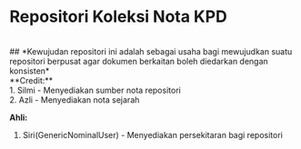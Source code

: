 #  Repositori Koleksi Nota KPD
<br>
## *Kewujudan repositori ini adalah sebagai usaha bagi mewujudkan suatu repositori berpusat agar dokumen berkaitan boleh diedarkan dengan konsisten*
<br>
**Credit:**
<br>
1. Silmi - Menyediakan sumber nota repositori
<br>
2. Azli  - Menyediakan nota sejarah

**Ahli:**
1. Siri(GenericNominalUser) - Menyediakan persekitaran bagi repositori
